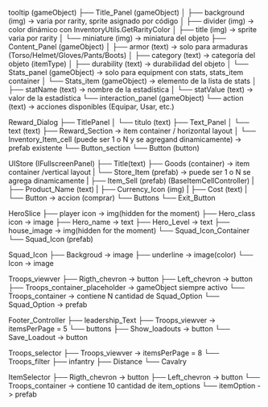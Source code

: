 tooltip (gameObject)
├── Title_Panel (gameObject)
│   ├── background (img) -> varia por rarity, sprite asignado por código
│   ├── divider (img) -> color dinámico con InventoryUtils.GetRarityColor
│   ├── title (img) -> sprite varia por rarity
│   └── miniature (img) -> miniatura del objeto
├── Content_Panel (gameObject)
│   ├── armor (text) -> solo para armaduras (Torso/Helmet/Gloves/Pants/Boots)
│   ├── category (text) -> categoría del objeto (itemType)
│   ├── durability (text) -> durabilidad del objeto
│   └── Stats_panel (gameObject) -> solo para equipment con stats, stats_item container
│       └── Stats_item (gameObject) -> elemento de la lista de stats
│           ├── statName (text) -> nombre de la estadística
│           └── statValue (text) -> valor de la estadística
└── interaction_panel (gameObject)
    └── action (text) -> acciones disponibles (Equipar, Usar, etc.)


Reward_Dialog
├── TitlePanel
│   └──  titulo (text)
├── Text_Panel 
│   └──  text (text)
├── Reward_Section -> item container / horizontal layout
│   └──  Inventory_Item_cell (puede ser 1 o N y se agregand dinamicamente) -> prefab existente
└── Button_section
    └── Button (button)

UIStore (IFullscreenPanel)
├── Title(text)
├── Goods (container) -> item container /vertical layout
|   └── Store_Item (prefab) -> puede ser 1 o N se agrega dinamicamente
|       ├── Item_Sell (prefab) (BaseItemCellController)
|       ├── Product_Name (text)
|       ├── Currency_Icon (img)
|       ├── Cost (text)
|       └── Button -> accion (comprar)
└── Buttons
    └── Exit_Button 

HeroSlice
├── player icon -> img(hidden for the moment)
├── Hero_class icon -> image
├── Hero_name -> text
├── Hero_Level -> text
├── house_image -> img(hidden for the moment)
└── Squad_Icon_Container
    └── Squad_Icon (prefab)

Squad_Icon
├── Backgroud -> image
├── underline -> image(color)
└── Icon -> image


Troops_viewver
├── Rigth_chevron -> button
├── Left_chevron -> button
├── Troops_container_placeholder -> gameObject siempre activo
└── Troops_container -> contiene N cantidad de Squad_Option
       └── Squad_Option -> prefab

Footer_Controller
├── leadership_Text
├── Troops_viewver  -> itemsPerPage = 5
└── buttons
    ├── Show_loadouts -> button
    └── Save_Loadout -> button

Troops_selector
├── Troops_viewver -> itemsPerPage = 8
└── Troops_filter
    ├── infantry 
    ├── Distance
    └── Cavalry

ItemSelector
├── Rigth_chevron -> button
├── Left_chevron -> button
└── Troops_container -> contiene 10 cantidad de item_options
       └── itemOption -> prefab